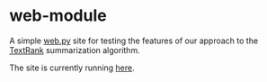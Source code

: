 web-module
==========

A simple [web.py](http://webpy.org/) site for testing the features of our approach to the [TextRank](https://github.com/summanlp/textrank) summarization algorithm.

The site is currently running [here](http://summa.fbarrios.com.ar/).
